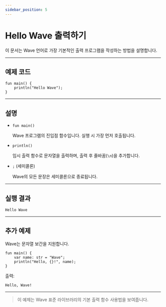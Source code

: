```yaml
---
sidebar_position: 5
---
```


# Hello Wave 출력하기

이 문서는 Wave 언어로 가장 기본적인 출력 프로그램을 작성하는 방법을 설명합니다.

---

## 예제 코드

```wave
fun main() {
    println("Hello Wave");
}
```

---

## 설명
- `fun main()`

    Wave 프로그램의 진입점 함수입니다. 실행 시 가장 먼저 호출됩니다.

- `println()`

    임시 출력 함수로 문자열을 출력하며, 출력 후 줄바꿈(`\n`)을 추가합니다.

- `;` (세미콜론)

    Wave의 모든 문장은 세미콜론으로 종료됩니다.

---

## 실행 결과

```text
Hello Wave
```

---

## 추가 예제
Wave는 문자열 보간을 지원합니다.

```wave
fun main() {
    var name: str = "Wave";
    println("Hello, {}!", name);
}
```

출력:

```text
Hello, Wave!
```

---

> 이 예제는 Wave 표준 라이브러리의 기본 출력 함수 사용법을 보여줍니다.